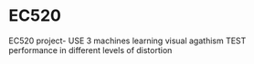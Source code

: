 # EC520
EC520 project- USE 3 machines learning visual agathism TEST performance in different levels of distortion
